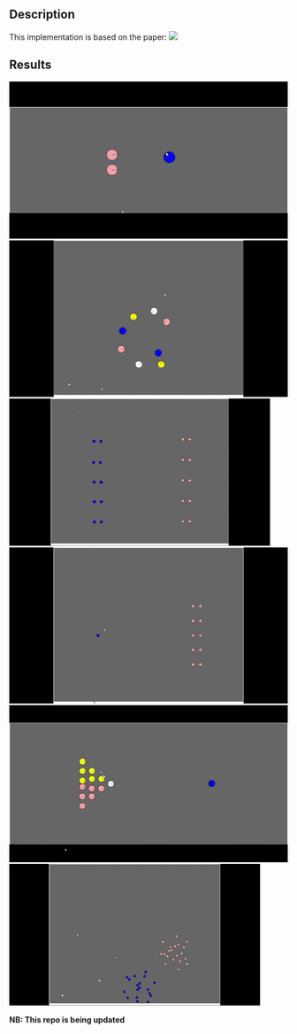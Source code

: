 ## Description
This implementation is based on the paper:
![](https://onlinelibrary.wiley.com/doi/full/10.1111/cgf.13130) <br />

## Results
![](https://github.com/rprasan/Motion-Planning/blob/main/6.%20Gradient-based%20steering/Results/3Agents.gif) <br />
![](https://github.com/rprasan/Motion-Planning/blob/main/6.%20Gradient-based%20steering/Results/8Agents.gif) <br />
![](https://github.com/rprasan/Motion-Planning/blob/main/6.%20Gradient-based%20steering/Results/CustomScenario1.gif) <br />
![](https://github.com/rprasan/Motion-Planning/blob/main/6.%20Gradient-based%20steering/Results/CustomScenario2.gif) <br />
![](https://github.com/rprasan/Motion-Planning/blob/main/6.%20Gradient-based%20steering/Results/CustomScenario3.gif) <br />
![](https://github.com/rprasan/Motion-Planning/blob/main/6.%20Gradient-based%20steering/Results/CustomScenario4.gif) <br />

**NB: This repo is being updated**
